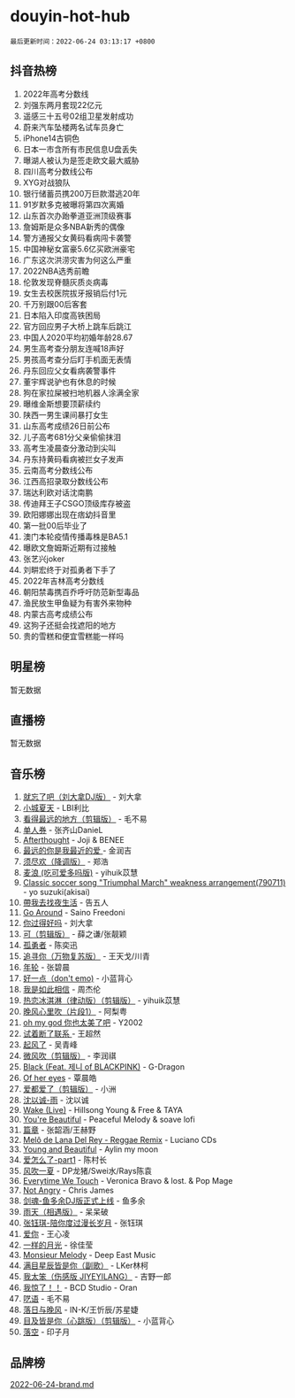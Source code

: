 # douyin-hot-hub

`最后更新时间：2022-06-24 03:13:17 +0800`

## 抖音热榜

1. 2022年高考分数线
1. 刘强东两月套现22亿元
1. 遥感三十五号02组卫星发射成功
1. 蔚来汽车坠楼两名试车员身亡
1. iPhone14古铜色
1. 日本一市含所有市民信息U盘丢失
1. 曝湖人被认为是签走欧文最大威胁
1. 四川高考分数线公布
1. XYG对战狼队
1. 银行储蓄员携200万巨款潜逃20年
1. 91岁默多克被曝将第四次离婚
1. 山东首次办跆拳道亚洲顶级赛事
1. 詹姆斯是众多NBA新秀的偶像
1. 警方通报父女黄码看病闯卡袭警
1. 中国神秘女富豪5.6亿买欧洲豪宅
1. 广东这次洪涝灾害为何这么严重
1. 2022NBA选秀前瞻
1. 伦敦发现脊髓灰质炎病毒
1. 女生去校医院拔牙报销后付1元
1. 千万别跟00后客套
1. 日本陷入印度高铁困局
1. 官方回应男子大桥上跳车后跳江
1. 中国人2020平均初婚年龄28.67
1. 男生高考查分朋友连喊18声好
1. 男孩高考查分后盯手机面无表情
1. 丹东回应父女看病袭警事件
1. 董宇辉说驴也有休息的时候
1. 狗在家拉屎被扫地机器人涂满全家
1. 曝维金斯想要顶薪续约
1. 陕西一男生课间暴打女生
1. 山东高考成绩26日前公布
1. 儿子高考681分父亲偷偷抹泪
1. 高考生凌晨查分激动到尖叫
1. 丹东持黄码看病被拦女子发声
1. 云南高考分数线公布
1. 江西高招录取分数线公布
1. 瑞达利欧对话沈南鹏
1. 传迪拜王子CSGO顶级库存被盗
1. 欧阳娜娜出现在痞幼抖音里
1. 第一批00后毕业了
1. 澳门本轮疫情传播毒株是BA5.1
1. 曝欧文詹姆斯近期有过接触
1. 张艺兴joker
1. 刘畊宏终于对孤勇者下手了
1. 2022年吉林高考分数线
1. 朝阳禁毒携百乔呼吁防范新型毒品
1. 渔民放生甲鱼疑为有害外来物种
1. 内蒙古高考成绩公布
1. 这狗子还挺会找遮阳的地方
1. 贵的雪糕和便宜雪糕能一样吗

## 明星榜

暂无数据

## 直播榜

暂无数据

## 音乐榜

1. [就忘了吧（刘大拿DJ版）]() - 刘大拿
1. [小城夏天]() - LBI利比
1. [看得最远的地方（剪辑版）](https://sf3-cdn-tos.douyinstatic.com/obj/tos-cn-ve-2774/7e3cdc91401846d0a5a08ac34c7105ad) - 毛不易
1. [单人券]() - 张齐山DanieL
1. [Afterthought](https://sf6-cdn-tos.douyinstatic.com/obj/tos-cn-ve-2774/5b832cdf45494148ba3c17fc04eec659) - Joji & BENEE
1. [最远的你是我最近的爱 ]() - 金润吉
1. [须尽欢（降调版）]() - 郑浩
1. [麦浪 (吃可爱多吗版)](https://sf3-cdn-tos.douyinstatic.com/obj/tos-cn-ve-2774/fb2bf2aaa2854aaa8ec0fcfabbee4bd8) - yihuik苡慧
1. [Classic soccer song "Triumphal March" weakness arrangement(790711)](https://sf3-cdn-tos.douyinstatic.com/obj/tos-cn-ve-2774/7881e2ee1b664fe9ae8d0b4e47c46751) - yo suzuki(akisai)
1. [帶我去找夜生活]() - 告五人
1. [Go Around](https://sf3-cdn-tos.douyinstatic.com/obj/tos-cn-ve-2774/1a48011be7d94d03931c3f9658371558) - Saino Freedoni
1. [你过得好吗]() - 刘大拿
1. [可（剪辑版）]() - 薛之谦/张靓颖
1. [孤勇者]() - 陈奕迅
1. [追寻你（万物复苏版）](https://sf6-cdn-tos.douyinstatic.com/obj/tos-cn-ve-2774/cfb22ccf85784f2f83bcefe9ad675822) - 王天戈/川青
1. [年轮]() - 张碧晨
1. [好一点（don't emo)]() - 小蓝背心
1. [我是如此相信]() - 周杰伦
1. [热恋冰淇淋（律动版）（剪辑版）](https://sf6-cdn-tos.douyinstatic.com/obj/tos-cn-ve-2774/f1d2a591fa43439b995217ebd60b28d8) - yihuik苡慧
1. [晚风心里吹（片段1）](https://sf3-cdn-tos.douyinstatic.com/obj/tos-cn-ve-2774/504672ab830c472fa6a5870195b458a9) - 阿梨粤
1. [oh my god 你也太美了吧]() - Y2002
1. [试着断了联系 ]() - 王超然
1. [起风了]() - 吴青峰
1. [微风吹（剪辑版）]() - 李润祺
1. [Black (Feat. 제니 of BLACKPINK)](https://sf3-cdn-tos.douyinstatic.com/obj/tos-cn-ve-2774/97b52b90d39643a192d08ab8c9b08678) - G-Dragon
1. [Of her eyes]() - 覃晨皓
1. [爱都爱了（剪辑版）](https://sf6-cdn-tos.douyinstatic.com/obj/tos-cn-ve-2774/ea838a8eccd2486f8d7aa26551f04225) - 小洲
1. [沈以诚-雨](https://sf3-cdn-tos.douyinstatic.com/obj/tos-cn-ve-2774/12ca00e82fc34bd4880d181c2afaff1d) - 沈以诚
1. [Wake (Live)]() - Hillsong Young & Free & TAYA
1. [You're Beautiful](https://sf6-cdn-tos.douyinstatic.com/obj/tos-cn-ve-2774/956433a3bed543cc83d1cb4d719d7580) - Peaceful Melody & soave lofi
1. [篇章](https://sf3-cdn-tos.douyinstatic.com/obj/tos-cn-ve-2774/6cd3e3ba67254449ae2883146305ac06) - 张韶涵/王赫野
1. [Melô de Lana Del Rey - Reggae Remix](https://sf3-cdn-tos.douyinstatic.com/obj/tos-cn-ve-2774/8ee0eb2f5e704f54a7bf3dc9d3253032) - Luciano CDs
1. [Young and Beautiful](https://sf3-cdn-tos.douyinstatic.com/obj/tos-cn-ve-2774/49bd7f88437f4d86982fa511270b36fd) - Aylin my moon
1. [爱怎么了-part1]() - 陈村长
1. [风吹一夏](https://sf6-cdn-tos.douyinstatic.com/obj/tos-cn-ve-2774/64b5a4609eb843c29c974d39d4d5d058) - DP龙猪/Swei水/Rays陈袁
1. [Everytime We Touch](https://sf6-cdn-tos.douyinstatic.com/obj/tos-cn-ve-2774/c75ab010a32d4437a8c98ef5c7b40478) - Veronica Bravo & lost. & Pop Mage
1. [Not Angry](https://sf3-cdn-tos.douyinstatic.com/obj/tos-cn-ve-2774/651f30a826dc43cbb6becf6b048f9541) - Chris James
1. [剑魂-鱼多余DJ版正式上线]() - 鱼多余
1. [雨天（相遇版）]() - 呆呆破
1. [张钰琪-陪你度过漫长岁月]() - 张钰琪
1. [爱你](https://sf3-cdn-tos.douyinstatic.com/obj/tos-cn-ve-2774/738d8b240f1e4519b44cf31c84e02e24) - 王心凌
1. [一样的月光]() - 徐佳莹
1. [Monsieur Melody]() - Deep East Music
1. [满目星辰皆是你（副歌）](https://sf6-cdn-tos.douyinstatic.com/obj/tos-cn-ve-2774/f750c9d3284c45dd99ebf8d39f9dbe68) - LKer林柯
1. [我太笨（伤感版 JIYEYILANG）]() - 吉野一郎
1. [我惊了！！](https://sf6-cdn-tos.douyinstatic.com/obj/tos-cn-ve-2774/4ed69e350acd4332ae6e3f6e2a7856ce) - BCD Studio - Oran
1. [呓语]() - 毛不易
1. [落日与晚风](https://sf3-cdn-tos.douyinstatic.com/obj/tos-cn-ve-2774/c0df4d955e5e4cda94db402d63b71b53) - IN-K/王忻辰/苏星婕
1. [目及皆是你（心跳版）（剪辑版）]() - 小蓝背心
1. [落空](https://sf3-cdn-tos.douyinstatic.com/obj/tos-cn-ve-2774/1ab7e60e92a0457698fa2e39f0c0ccae) - 印子月

## 品牌榜

[2022-06-24-brand.md](2022-06-24-brand.md)

